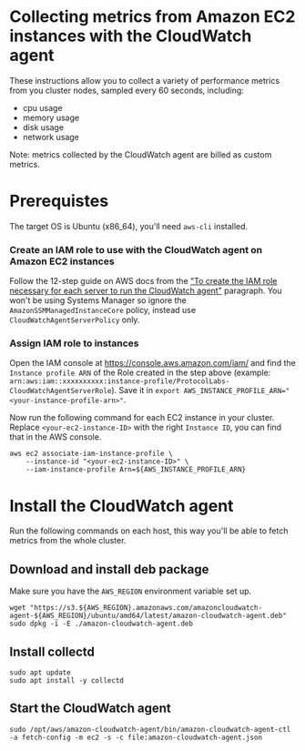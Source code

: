 # Collecting metrics from Amazon EC2 instances with the CloudWatch agent

These instructions allow you to collect a variety of performance metrics from you cluster nodes, sampled every 60 seconds, including:

- cpu usage
- memory usage
- disk usage
- network usage

Note: metrics collected by the CloudWatch agent are billed as custom metrics.


# Prerequistes

The target OS is Ubuntu (x86_64), you'll need `aws-cli` installed.

### Create an IAM role to use with the CloudWatch agent on Amazon EC2 instances

Follow the 12-step guide on AWS docs from the ["To create the IAM role necessary for each server to run the CloudWatch agent"](https://docs.aws.amazon.com/AmazonCloudWatch/latest/monitoring/create-iam-roles-for-cloudwatch-agent.html#create-iam-roles-for-cloudwatch-agent-roles) paragraph.
You won't be using Systems Manager so ignore the `AmazonSSMManagedInstanceCore` policy, instead use `CloudWatchAgentServerPolicy` only.


### Assign IAM role to instances

Open the IAM console at https://console.aws.amazon.com/iam/ and find the `Instance profile ARN` of the Role created in the step above (example: `arn:aws:iam::xxxxxxxxxx:instance-profile/ProtocolLabs-CloudWatchAgentServerRole`).
Save it in `export AWS_INSTANCE_PROFILE_ARN="<your-instance-profile-arn>"`.

Now run the following command for each EC2 instance in your cluster.
Replace `<your-ec2-instance-ID>` with the right `Instance ID`, you can find that in the AWS console.

```
aws ec2 associate-iam-instance-profile \
    --instance-id "<your-ec2-instance-ID>" \
    --iam-instance-profile Arn=${AWS_INSTANCE_PROFILE_ARN}
```

# Install the CloudWatch agent

Run the following commands on each host, this way you'll be able to fetch metrics from the whole cluster.

## Download and install deb package

Make sure you have the `AWS_REGION` environment variable set up.

```
wget "https://s3.${AWS_REGION}.amazonaws.com/amazoncloudwatch-agent-${AWS_REGION}/ubuntu/amd64/latest/amazon-cloudwatch-agent.deb"
sudo dpkg -i -E ./amazon-cloudwatch-agent.deb
```

## Install collectd

```
sudo apt update
sudo apt install -y collectd
```

## Start the CloudWatch agent

```
sudo /opt/aws/amazon-cloudwatch-agent/bin/amazon-cloudwatch-agent-ctl -a fetch-config -m ec2 -s -c file:amazon-cloudwatch-agent.json
```

<!-- ## Get metrics


aws cloudwatch list-metrics --namespace "CWAgent"


start_time=$(date -v-1d '+%Y-%m-%dT%H:%M:%S')
now=$(date '+%Y-%m-%dT%H:%M:%S')

aws --output json cloudwatch get-metric-statistics --namespace CWAgent \
    --metric-name cpu_usage_system --statistics Average  --period 3600 \
    --start-time $start_time --end-time $now -->